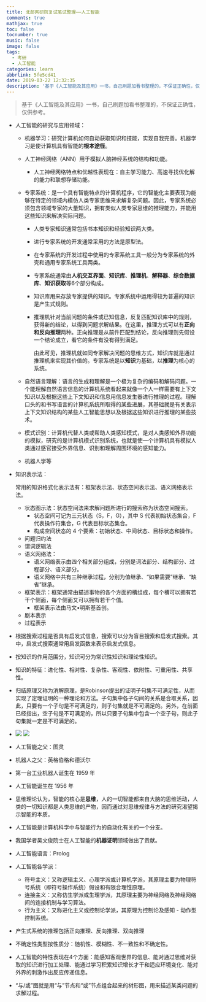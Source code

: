 ```yaml
---
title: 北邮网研院复试笔试整理——人工智能
comments: true
mathjax: true
toc: false
tocnumber: true
music: false
image: false
tags:
  - 考研
  - 人工智能
categories: learn
abbrlink: 5fe5cd41
date: 2019-03-22 12:32:35
description: '基于《人工智能及其应用》一书，自己刷题加看书整理的，不保证正确性，仅供参考。'
---
```


> 基于《人工智能及其应用》一书，自己刷题加看书整理的，不保证正确性，仅供参考。



* 人工智能的研究与应用领域：
  * 机器学习：研究计算机如何自动获取知识和技能，实现自我完善。机器学习是使计算机具有智能的**根本途径**。

  * 人工神经网络（ANN）用于模拟人脑神经系统的结构和功能。

    * 人工神经网络特点和优越性表现在：自主学习能力、高速寻找优化解的能力和联想存储功能。

  * 专家系统：是一个具有智能特点的计算机程序，它的智能化主要表现为能够在特定的领域内模仿人类专家思维来求解复杂问题。因此，专家系统必须包含领域专家的大量知识，拥有类似人类专家思维的推理能力，并能用这些知识来解决实际问题。

    * 人类专家知识通常包括书本知识和经验知识两大类。

    * 进行专家系统的开发通常采用的方法是原型法。

    * 在专家系统的开发过程中使用的专家系统工具一般分为专家系统的外壳和通用专家系统工具两类。

    * 专家系统通常由**人机交互界面**、**知识库**、**推理机**、**解释器**、**综合数据库**、**知识获取**等6个部分构成。

    * 知识库用来存放专家提供的知识。专家系统中运用得较为普遍的知识是产生式规则。

    * 推理机针对当前问题的条件或已知信息，反复匹配知识库中的规则，获得新的结论，以得到问题求解结果。在这里，推理方式可以有**正向和反向推理**两种。正向推理是从前件匹配到结论，反向推理则先假设一个结论成立，看它的条件有没有得到满足。

      由此可见，推理机就如同专家解决问题的思维方式，知识库就是通过推理机来实现其价值的。专家系统是以**知识**为基础，以**推理**为核心的系统。

  * 自然语言理解：语言的生成和理解是一个极为复杂的编码和解码问题。一个能理解自然语言信息的计算机系统看起来就像一个人一样需要有上下文知识以及根据这些上下文知识和信息用信息发生器进行推理的过程。理解口头的和书写语言的计算机系统所取得的某些进展，其基础就是有关表示上下文知识结构的某些人工智能思想以及根据这些知识进行推理的某些技术。

  * 模式识别：计算机代替人类或帮助人类感知模式，是对人类感知外界功能的模拟，研究的是计算机模式识别系统，也就是使一个计算机具有模拟人类通过感官接受外界信息、识别和理解周围环境的感知能力。

  * 机器人学等

* 知识表示法：

  常用的知识格式化表示法有：框架表示法、状态空间表示法、语义网络表示法。

  * 状态图示法：状态空间法来求解问题所进行的搜索称为状态空间搜索。
    * 状态空间可记为三元状态（S，F，G），其中 S 代表初始状态集合，F 代表操作符集合，G 代表目标状态集合。
    * 构成空间状态的 4 个要素：初始状态、中间状态、目标状态和操作。
  * 问题归约法
  * 谓词逻辑法
  * 语义网络法：
    * 语义网络表示由四个相关部分组成，分别是词法部分、结构部分、过程部分、语义部分。
    * 语义网络中共有三种继承过程，分别为值继承、“如果需要”继承、“缺省”继承。
  * 框架表示：框架通常由描述事物的各个方面的槽组成，每个槽可以拥有若干个侧面，每个侧面又可以拥有若干个值。
    * 框架表示法由马文•明斯基首创。
  * 剧本表示
  * 过程表示

* 根据搜索过程是否具有启发式信息，搜索可以分为盲目搜索和启发式搜索。其中，启发式搜索通常用启发函数来表示启发式信息。

* 按知识的作用范围分，知识可分为常识性知识和理论性知识。

* 知识的特征：进化性、相对性、复杂性、客观性、依附性、可重用性、共享性。

* 归结原理又称为消解原理，是Robinson提出的证明子句集不可满足性，从而实现了定理证明的一种理论和方法。子句集中各子句间的关系是合取关系，因此，只要有一个子句是不可满足的，则子句集就是不可满足的。另外，在前面已经指出，空子句是不可满足的，所以只要子句集中包含一个空子句，则此子句集就一定是不可满足的。

* ![](https://qn.hushhw.cn/images/Snipaste_2019-03-22_09-24-45.png)
  ![](https://qn.hushhw.cn/images/Snipaste_2019-03-22_09-29-12.png)

* 人工智能之父：图灵

* 机器人之父：英格伯格和德沃尔

* 第一台工业机器人诞生在 1959 年

* 人工智能诞生在 1956 年

* 思维理论认为，智能的核心是**思维**，人的一切智能都来自大脑的思维活动，人类的一切知识都是人类思维的产物，因而通过对思维规律与方法的研究渴望揭示智能的本质。

* 人工智能是计算机科学中与智能行为的自动化有关的一个分支。

* 我国学者吴文俊院士在人工智能的**机器证明**领域做出了贡献。

* 人工智能语言：Prolog

* 人工智能各学派：
  * 符号主义：又称逻辑主义、心理学派或计算机学派，其原理主要为物理符号系统（即符号操作系统）假设和有限合理性原理。
  * 连接主义：又称仿生学派或生理学派，其原理主要为神经网络及神经网络间的连接机制与学习算法。
  * 行为主义：又称进化主义或控制论学派，其原理为控制论及感知 - 动作型控制系统。

* 产生式系统的推理包括正向推理、反向推理、双向推理

* 不确定性类型按性质分：随机性、模糊性、不一致性和不确定性。

* 人工智能的特性表现在4个方面：能感知客观世界的信息、能对通过思维对获取的知识进行加工处理、能通过学习积累知识增长才干和适应环境变化、能对外界的刺激作出反应传递信息。

* “与/或”图就是用“与”节点和“或”节点组合起来的树形图，用来描述某类问题的求解过程。